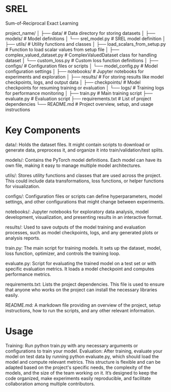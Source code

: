 # SREL
Sum-of-Reciprocal Exact Learning


project_name/
│
├── data/                   # Data directory for storing datasets
│
├── models/                 # Model definitions
│   └── srel_model.py       # SREL model definition
│
├── utils/                  # Utility functions and classes
│   ├── load_scalars_from_setup.py  # Function to load scalar values from setup file
│   ├── complex_valued_dataset.py   # ComplexValuedDataset class for handling dataset
│   └── custom_loss.py           # Custom loss function definitions
│
├── configs/                # Configuration files or scripts
│   └── model_config.py     # Model configuration settings
│
├── notebooks/              # Jupyter notebooks for experiments and exploration
│
├── results/                # For storing results like model checkpoints, logs, and output data
│   ├── checkpoints/        # Model checkpoints for resuming training or evaluation
│   └── logs/               # Training logs for performance monitoring
│
├── train.py                # Main training script
├── evaluate.py             # Evaluation script
├── requirements.txt        # List of project dependencies
└── README.md               # Project overview, setup, and usage instructions


# Key Components
data/: Holds the dataset files. It might contain scripts to download or generate data, preprocess it, and organize it into train/validation/test splits.

models/: Contains the PyTorch model definitions. Each model can have its own file, making it easy to manage multiple model architectures.

utils/: Stores utility functions and classes that are used across the project. This could include data transformations, loss functions, or helper functions for visualization.

configs/: Configuration files or scripts can define hyperparameters, model settings, and other configurations that might change between experiments.

notebooks/: Jupyter notebooks for exploratory data analysis, model development, visualization, and presenting results in an interactive format.

results/: Used to save outputs of the model training and evaluation processes, such as model checkpoints, logs, and any generated plots or analysis reports.

train.py: The main script for training models. It sets up the dataset, model, loss function, optimizer, and controls the training loop.

evaluate.py: Script for evaluating the trained model on a test set or with specific evaluation metrics. It loads a model checkpoint and computes performance metrics.

requirements.txt: Lists the project dependencies. This file is used to ensure that anyone who works on the project can install the necessary libraries easily.

README.md: A markdown file providing an overview of the project, setup instructions, how to run the scripts, and any other relevant information.

# Usage
Training: Run python train.py with any necessary arguments or configurations to train your model.
Evaluation: After training, evaluate your model on test data by running python evaluate.py, which should load the model and compute relevant metrics.
This structure is flexible and can be adapted based on the project's specific needs, the complexity of the models, and the size of the team working on it. It’s designed to keep the code organized, make experiments easily reproducible, and facilitate collaboration among multiple contributors.